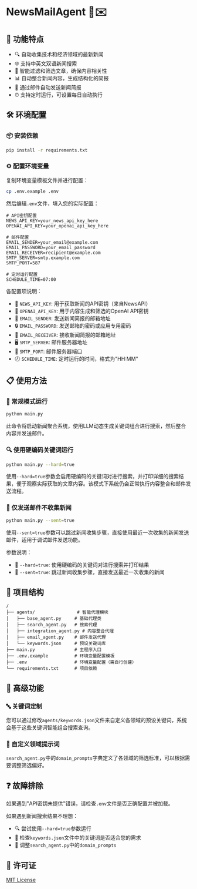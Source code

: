 # NewsMailAgent 📰✉️

## 🌟 功能特点

- 🔍 自动收集技术和经济领域的最新新闻
- 🌐 支持中英文双语新闻搜索
- 🧠 智能过滤和筛选文章，确保内容相关性
- 📊 自动整合新闻内容，生成结构化的简报
- 📧 通过邮件自动发送新闻简报
- ⏰ 支持定时运行，可设置每日自动执行

## 🛠️ 环境配置

### 📦 安装依赖

```bash
pip install -r requirements.txt
```

### ⚙️ 配置环境变量

复制环境变量模板文件并进行配置：

```bash
cp .env.example .env
```

然后编辑`.env`文件，填入您的实际配置：

```
# API密钥配置
NEWS_API_KEY=your_news_api_key_here
OPENAI_API_KEY=your_openai_api_key_here

# 邮件配置
EMAIL_SENDER=your_email@example.com
EMAIL_PASSWORD=your_email_password
EMAIL_RECEIVER=recipient@example.com
SMTP_SERVER=smtp.example.com
SMTP_PORT=587

# 定时运行配置
SCHEDULE_TIME=07:00
```

各配置项说明：
- 🔑 `NEWS_API_KEY`: 用于获取新闻的API密钥（来自NewsAPI）
- 🔑 `OPENAI_API_KEY`: 用于内容生成和筛选的OpenAI API密钥
- 📨 `EMAIL_SENDER`: 发送新闻简报的邮箱地址
- 🔒 `EMAIL_PASSWORD`: 发送邮箱的密码或应用专用密码
- 📩 `EMAIL_RECEIVER`: 接收新闻简报的邮箱地址
- 🖥️ `SMTP_SERVER`: 邮件服务器地址
- 🔌 `SMTP_PORT`: 邮件服务器端口
- 🕗 `SCHEDULE_TIME`: 定时运行的时间，格式为"HH:MM"

## 📋 使用方法

### 🚀 常规模式运行

```bash
python main.py
```

此命令将启动新闻聚合系统，使用LLM动态生成关键词组合进行搜索，然后整合内容并发送邮件。

### 🔍 使用硬编码关键词运行

```bash
python main.py --hard=true
```

使用`--hard=true`参数会启用硬编码的关键词对进行搜索，并打印详细的搜索结果，便于观察实际获取的文章内容。该模式下系统仍会正常执行内容整合和邮件发送流程。

### 📧 仅发送邮件不收集新闻

```bash
python main.py --sent=true
```

使用`--sent=true`参数可以跳过新闻收集步骤，直接使用最近一次收集的新闻发送邮件，适用于调试邮件发送功能。


参数说明：
- 🔄 `--hard=true`: 使用硬编码的关键词对进行搜索并打印结果
- 📧 `--sent=true`: 跳过新闻收集步骤，直接发送最近一次收集的新闻

## 📁 项目结构

```
/
├── agents/                # 智能代理模块
│   ├── base_agent.py     # 基础代理类
│   ├── search_agent.py   # 搜索代理
│   ├── integration_agent.py # 内容整合代理
│   ├── email_agent.py    # 邮件发送代理
│   └── keywords.json     # 预设关键词库
├── main.py               # 主程序入口
├── .env.example          # 环境变量配置模板
├── .env                  # 环境变量配置（需自行创建）
└── requirements.txt      # 项目依赖
```

## 🔧 高级功能

### 🔤 关键词定制

您可以通过修改`agents/keywords.json`文件来自定义各领域的预设关键词，系统会基于这些关键词智能组合搜索查询。

### 🎯 自定义领域提示词

`search_agent.py`中的`domain_prompts`字典定义了各领域的筛选标准，可以根据需要调整筛选偏好。

## ❓ 故障排除

如果遇到"API密钥未提供"错误，请检查`.env`文件是否正确配置并被加载。

如果遇到新闻搜索结果不理想：
- 🔍 尝试使用`--hard=true`参数运行
- 📝 检查`keywords.json`文件中的关键词是否适合您的需求
- 🔧 调整`search_agent.py`中的`domain_prompts`

## 📄 许可证

[MIT License](LICENSE)
